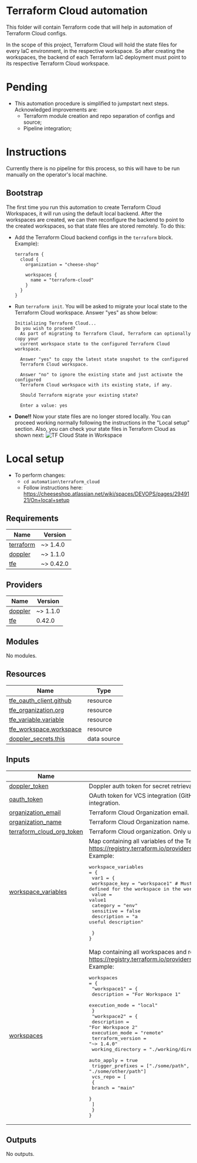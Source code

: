 # Terraform Cloud automation
This folder will contain Terraform code that will help in automation of Terraform Cloud configs.

In the scope of this project, Terraform Cloud will hold the state files for every IaC environment, in the respective workspace.
So after creating the workspaces, the backend of each Terraform IaC deployment must point to its respective Terraform Cloud workspace.

# Pending
* This automation procedure is simplified to jumpstart next steps. Acknowledged improvements are:
  * Terraform module creation and repo separation of configs and source;
  * Pipeline integration;

# Instructions
Currently there is no pipeline for this process, so this will have to be run manually on the operator's local machine.

## Bootstrap
The first time you run this automation to create Terraform Cloud Workspaces, it will run using the default local backend. After the workspaces are created, we can then reconfigure the backend to point to the created workspaces, so that state files are stored remotely.
To do this:
* Add the Terraform Cloud backend configs in the `terraform` block. Example):
  ```
  terraform {
    cloud {
      organization = "cheese-shop"

      workspaces {
        name = "terraform-cloud"
      }
    }
  }
  ```
* Run `terraform init`. You will be asked to migrate your local state to the Terraform Cloud workspace. Answer "yes" as show below:
  ```
  Initializing Terraform Cloud...
  Do you wish to proceed?
    As part of migrating to Terraform Cloud, Terraform can optionally copy your
    current workspace state to the configured Terraform Cloud workspace.

    Answer "yes" to copy the latest state snapshot to the configured
    Terraform Cloud workspace.

    Answer "no" to ignore the existing state and just activate the configured
    Terraform Cloud workspace with its existing state, if any.

    Should Terraform migrate your existing state?

    Enter a value: yes
  ```
* **Done!!** Now your state files are no longer stored locally. You can proceed working normally following the instructions in the "Local setup" section. Also, you can check your state files in Terraform Cloud as shown next: ![TF Cloud State in Workspace](docs/images/TF_Cloud_state.png "TF Cloud State in Workspace")

# Local setup

* To perform changes:
  * `cd automation\terraform_cloud`
  * Follow  instructions here: https://cheeseshop.atlassian.net/wiki/spaces/DEVOPS/pages/2949121/On+local+setup

<!-- BEGINNING OF PRE-COMMIT-TERRAFORM DOCS HOOK -->
## Requirements

| Name | Version |
|------|---------|
| <a name="requirement_terraform"></a> [terraform](#requirement\_terraform) | ~> 1.4.0 |
| <a name="requirement_doppler"></a> [doppler](#requirement\_doppler) | ~> 1.1.0 |
| <a name="requirement_tfe"></a> [tfe](#requirement\_tfe) | ~> 0.42.0 |

## Providers

| Name | Version |
|------|---------|
| <a name="provider_doppler"></a> [doppler](#provider\_doppler) | ~> 1.1.0 |
| <a name="provider_tfe"></a> [tfe](#provider\_tfe) | 0.42.0 |

## Modules

No modules.

## Resources

| Name | Type |
|------|------|
| [tfe_oauth_client.github](https://registry.terraform.io/providers/hashicorp/tfe/latest/docs/resources/oauth_client) | resource |
| [tfe_organization.org](https://registry.terraform.io/providers/hashicorp/tfe/latest/docs/resources/organization) | resource |
| [tfe_variable.variable](https://registry.terraform.io/providers/hashicorp/tfe/latest/docs/resources/variable) | resource |
| [tfe_workspace.workspace](https://registry.terraform.io/providers/hashicorp/tfe/latest/docs/resources/workspace) | resource |
| [doppler_secrets.this](https://registry.terraform.io/providers/DopplerHQ/doppler/latest/docs/data-sources/secrets) | data source |

## Inputs

| Name | Description | Type | Default | Required |
|------|-------------|------|---------|:--------:|
| <a name="input_doppler_token"></a> [doppler\_token](#input\_doppler\_token) | Doppler auth token for secret retrieval | `string` | n/a | yes |
| <a name="input_oauth_token"></a> [oauth\_token](#input\_oauth\_token) | OAuth token for VCS integration (GitHub). May not be used in favor of secret manager integration. | `string` | `""` | no |
| <a name="input_organization_email"></a> [organization\_email](#input\_organization\_email) | Terraform Cloud Organization email. | `string` | n/a | yes |
| <a name="input_organization_name"></a> [organization\_name](#input\_organization\_name) | Terraform Cloud Organization name. | `string` | n/a | yes |
| <a name="input_terraform_cloud_org_token"></a> [terraform\_cloud\_org\_token](#input\_terraform\_cloud\_org\_token) | Terraform Cloud organization. Only used in unattended scenarios (ex: CI/CD pipeline). | `string` | `""` | no |
| <a name="input_workspace_variables"></a> [workspace\_variables](#input\_workspace\_variables) | Map containing all variables of the Terraform Cloud workspace.<br>https://registry.terraform.io/providers/hashicorp/tfe/latest/docs/resources/workspace<br>Example:<pre>workspace_variables = {<br>  var1 = {<br>    workspace_key = "workspace1" # Must match the key defined for the workspace in the workspaces variable.<br>    value = value1<br>    category = "env"<br>    sensitive = false<br>    description = "a useful description"<br><br>  }<br>}</pre> | `map(any)` | `{}` | no |
| <a name="input_workspaces"></a> [workspaces](#input\_workspaces) | Map containing all workspaces and respective configurations for Terraform Cloud.<br>https://registry.terraform.io/providers/hashicorp/tfe/latest/docs/resources/variable<br>Example:<pre>workspaces = {<br>  "workspace1" = {<br>    description        = "For Workspace 1"<br>    execution_mode     = "local"<br>  }<br>  "workspace2" = {<br>    description        = "For Workspace 2"<br>    execution_mode     = "remote"<br>    terraform_version  = "~> 1.4.0"<br>    working_directory  = "./working/directory"<br>    auto_apply         = true<br>    trigger_prefixes   = ["./some/path", "./some/other/path"]<br>    vcs_repo           = [<br>      {<br>        branch = "main"<br>      }<br>    ]<br>  }<br>}</pre> | `any` | n/a | yes |

## Outputs

No outputs.
<!-- END OF PRE-COMMIT-TERRAFORM DOCS HOOK -->

